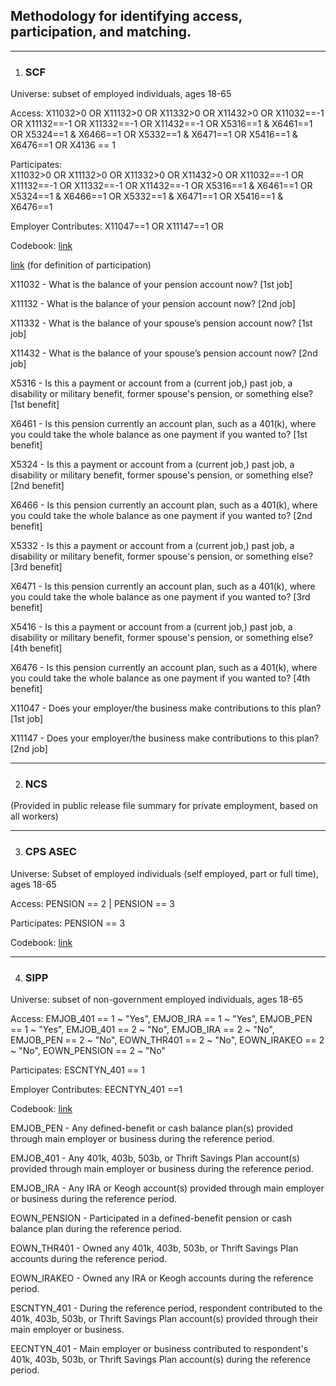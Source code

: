<h2>Methodology for identifying access, participation, and matching.</h2>

***

1. <h3>SCF</h3>
Universe: subset of employed individuals, ages 18-65

Access: 
	X11032>0			OR
	X11132>0			OR
	X11332>0			OR
	X11432>0			OR
	X11032==-1			OR
	X11132==-1			OR
	X11332==-1			OR
	X11432==-1			OR
	X5316==1 & X6461==1	OR
	X5324==1 & X6466==1	OR
	X5332==1 & X6471==1	OR
	X5416==1 & X6476==1	OR
	X4136 == 1

Participates:  
	X11032>0			OR
	X11132>0			OR
	X11332>0			OR
	X11432>0			OR
	X11032==-1			OR
	X11132==-1			OR
	X11332==-1			OR
	X11432==-1			OR
	X5316==1 & X6461==1	OR
	X5324==1 & X6466==1	OR
	X5332==1 & X6471==1	OR
	X5416==1 & X6476==1

Employer Contributes:
	X11047==1			OR
	X11147==1			OR

Codebook:
[link](https://www.federalreserve.gov/econres/files/codebk2022.txt)

[link](https://www.federalreserve.gov/econres/files/bulletin.macro.txt) (for definition of participation)

X11032 - What is the balance of your pension account now? [1st job]

X11132 - What is the balance of your pension account now? [2nd job]

X11332 - What is the balance of your spouse’s pension account now? [1st job]

X11432 - What is the balance of your spouse’s pension account now? [2nd job]

X5316 -  Is this a payment or account from a (current job,) past job, a disability or military benefit, former spouse's pension, or something else? [1st benefit]

X6461 -  Is this pension currently an account plan, such as a 401(k), where you could take the whole balance as one payment if you wanted to? [1st benefit]

X5324 -  Is this a payment or account from a (current job,) past job, a disability or military benefit, former spouse's pension, or something else? [2nd benefit]

X6466 -  Is this pension currently an account plan, such as a 401(k), where you could take the whole balance as one payment if you wanted to? [2nd benefit]

X5332 - Is this a payment or account from a (current job,) past job, a disability or military benefit, former spouse's pension, or something else? [3rd benefit]

X6471 -  Is this pension currently an account plan, such as a 401(k), where you could take the whole balance as one payment if you wanted to? [3rd benefit]

X5416 - Is this a payment or account from a (current job,) past job, a disability or military benefit, former spouse's pension, or something else? [4th benefit]

X6476 -  Is this pension currently an account plan, such as a 401(k), where you could take the whole balance as one payment if you wanted to? [4th benefit]

X11047 - Does your employer/the business make contributions to this plan? [1st job]

X11147 -  Does your employer/the business make contributions to this plan? [2nd job]

***

2. <h3>NCS</h3>
(Provided in public release file summary for private employment, based on all workers)

***

3. <h3>CPS ASEC</h3>
Universe: Subset of employed individuals (self employed, part or full time), ages 18-65

Access: PENSION == 2 | PENSION == 3

Participates: PENSION == 3

Codebook:  [link](https://cps.ipums.org/cps-action/variables/PENSION#codes_section)

***

4. <h3>SIPP</h3>
Universe: subset of non-government employed individuals, ages 18-65

Access: 
      EMJOB_401 == 1 ~ "Yes",
      EMJOB_IRA == 1 ~ "Yes",
      EMJOB_PEN == 1 ~ "Yes",
      EMJOB_401 == 2 ~ "No",
      EMJOB_IRA == 2 ~ "No",
      EMJOB_PEN == 2 ~ "No",
      EOWN_THR401  == 2 ~ "No",
      EOWN_IRAKEO  == 2 ~ "No",
      EOWN_PENSION == 2 ~ "No"

Participates: ESCNTYN_401 == 1

Employer Contributes: EECNTYN_401 ==1

Codebook: [link](https://www.census.gov/data-tools/demo/uccb/sippdict)

EMJOB_PEN - Any defined-benefit or cash balance plan(s) provided through main employer or business during the reference period.

EMJOB_401 - Any 401k, 403b, 503b, or Thrift Savings Plan account(s) provided through main employer or business during the reference period.

EMJOB_IRA - Any IRA or Keogh account(s) provided through main employer or business during the reference period.

EOWN_PENSION - Participated in a defined-benefit pension or cash balance plan during the reference period.

EOWN_THR401 - Owned any 401k, 403b, 503b, or Thrift Savings Plan accounts during the reference period.

EOWN_IRAKEO - Owned any IRA or Keogh accounts during the reference period.

ESCNTYN_401 - During the reference period, respondent contributed to the 401k, 403b, 503b, or Thrift Savings Plan account(s) provided through their main employer or business.

EECNTYN_401 - Main employer or business contributed to respondent's 401k, 403b, 503b, or Thrift Savings Plan account(s) during the reference period.

